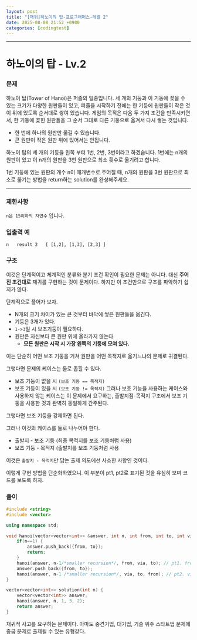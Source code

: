 ```yaml
---
layout: post
title: "[재귀]하노이의 탑-프로그래머스-레벨 2"
date: 2025-08-08 21:52 +0900
categories: [codingtest]
---
```


---

# 하노이의 탑 - Lv.2

### 문제
하노이 탑(Tower of Hanoi)은 퍼즐의 일종입니다. 세 개의 기둥과 이 기동에 꽂을 수 있는 크기가 다양한 원판들이 있고, 퍼즐을 시작하기 전에는 한 기둥에 원판들이 작은 것이 위에 있도록 순서대로 쌓여 있습니다. 게임의 목적은 다음 두 가지 조건을 만족시키면서, 한 기둥에 꽂힌 원판들을 그 순서 그대로 다른 기둥으로 옮겨서 다시 쌓는 것입니다.

- 한 번에 하나의 원판만 옮길 수 있습니다.
- 큰 원판이 작은 원판 위에 있어서는 안됩니다.

하노이 탑의 세 개의 기둥을 왼쪽 부터 1번, 2번, 3번이라고 하겠습니다. 1번에는 n개의 원판이 있고 이 n개의 원판을 3번 원판으로 최소 횟수로 옮기려고 합니다.

1번 기둥에 있는 원판의 개수 n이 매개변수로 주어질 때, n개의 원판을 3번 원판으로 최소로 옮기는 방법을 return하는 solution를 완성해주세요.

---

### 제한사항
`n은 15이하의 자연수` 입니다.

### 입출력 예
`
n 	result
2 	[ [1,2], [1,3], [2,3] ]
`

### 구조
이것은 단계적이고 체계적인 분류와 분기 조건 확인이 필요한 문제는 아니다.
대신 **주어진 조건대로** 재귀를 구현하는 것이 문제이다.
하지만 이 조건만으로 구조를 파악하기 쉽지가 않다.

단계적으로 풀어가 보자.
- N개의 크기 차이가 있는 큰 것부터 바닥에 쌓은 원판들을 옮긴다.
- 기둥은 3개가 있다.
- `1->3`일 시 보조기둥이 필요하다.
- 원판은 자신보다 큰 원판 위에 올라가지 않는다
  - **모든 원판은 시작 시 가장 왼쪽의 기둥에 모여 있다.**

이는 단순히 어떤 보조 기둥을 거쳐 원판을 어떤 목적지로 옮기느냐의 문제로 귀결된다.

그렇다면 문제의 케이스는 둘로 좁힐 수 있다.
- 보조 기둥이 없을 시 `(보조 기둥 == 목적지)`
- 보조 기둥이 있을 시 `(보조 기둥 != 목적지)`
그러나 보조 기능을 사용하는 케이스와 사용하지 않는 케이스는 이 문제에서 요구하는, 출발지점-목적지 구조에서
보조 기둥을 사용한 것과 완벽히 동일하게 간주된다.

그렇다면 보조 기둥을 강제하면 된다.

그러나 이것의 케이스를 둘로 나누어야 한다.

- 출발지 - 보조 기둥 (최종 목적지를 보조 기둥처럼 사용)
- 보조 기둥 - 목적지 (출발지를 보조 기둥처럼 사용


이것은 `출발지 - 목적지`만 담는 출제 의도에선 사소한 사항인 것이다.

이렇게 구현 방법을 단순화하였으니. 이 부분이 pt1, pt2로 표기된 것을 유심히 보며 코드를 보도록 하자.

### 풀이

```cpp
#include <string>
#include <vector>

using namespace std;

void hanoi(vector<vector<int>> &answer, int n, int from, int to, int via) {
    if(n==1) {
        answer.push_back({from, to});
        return;
    }
    hanoi(answer, n-1/*smaller recursion*/, from, via, to); // pt1. from -> via using to
    answer.push_back({from, to});
    hanoi(answer, n-1 /*smaller recursion*/, via, to, from); // pt2. via -> to using from
}

vector<vector<int>> solution(int n) {
    vector<vector<int>> answer;
    hanoi(answer, n, 1, 3, 2);
    return answer;
}
```

재귀적 사고를 요구하는 문제이다. 아마도 중견기업, 대기업, 기술 위주 스타트업 문제에 중급 문제로 출제될 수 있는 유형같다.

